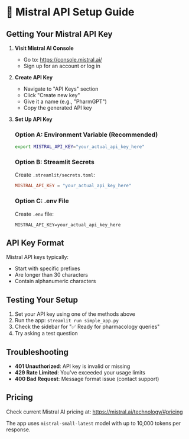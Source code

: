 # 🔑 Mistral API Setup Guide

## Getting Your Mistral API Key

1. **Visit Mistral AI Console**
   - Go to: https://console.mistral.ai/
   - Sign up for an account or log in

2. **Create API Key**
   - Navigate to "API Keys" section
   - Click "Create new key"
   - Give it a name (e.g., "PharmGPT")
   - Copy the generated API key

3. **Set Up API Key**

   ### Option A: Environment Variable (Recommended)
   ```bash
   export MISTRAL_API_KEY="your_actual_api_key_here"
   ```

   ### Option B: Streamlit Secrets
   Create `.streamlit/secrets.toml`:
   ```toml
   MISTRAL_API_KEY = "your_actual_api_key_here"
   ```

   ### Option C: .env File
   Create `.env` file:
   ```
   MISTRAL_API_KEY=your_actual_api_key_here
   ```

## API Key Format

Mistral API keys typically:
- Start with specific prefixes
- Are longer than 30 characters
- Contain alphanumeric characters

## Testing Your Setup

1. Set your API key using one of the methods above
2. Run the app: `streamlit run simple_app.py`
3. Check the sidebar for "✅ Ready for pharmacology queries"
4. Try asking a test question

## Troubleshooting

- **401 Unauthorized**: API key is invalid or missing
- **429 Rate Limited**: You've exceeded your usage limits
- **400 Bad Request**: Message format issue (contact support)

## Pricing

Check current Mistral AI pricing at: https://mistral.ai/technology/#pricing

The app uses `mistral-small-latest` model with up to 10,000 tokens per response.